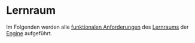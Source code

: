 # Lernraum

Im Folgenden werden alle [funktionalen Anforderungen](Funktionale-Anforderungen-GE.md) des [Lernraums](Lernraum-GE.md) der [Engine](Engine-GE.md) aufgeführt.